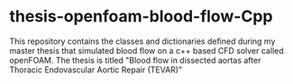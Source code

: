# thesis-openfoam-blood-flow-Cpp
This repository contains the classes and dictionaries defined during my master thesis that simulated blood flow on a c++ based CFD solver called openFOAM. The thesis is titled "Blood flow in dissected aortas after Thoracic Endovascular Aortic Repair (TEVAR)"
